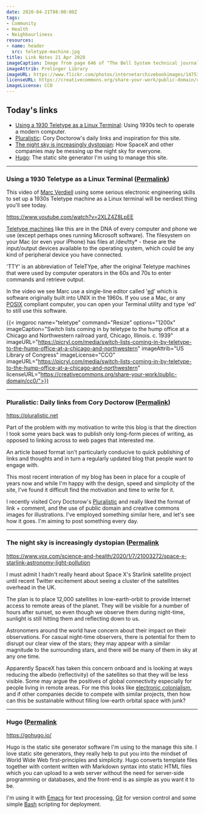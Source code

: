 ```yaml
---
date: 2020-04-21T08:00:00Z
tags:
- Community
- Health
- Neighbourliness
resources:
- name: header
  src: teletype-machine.jpg
title: Link Notes 21 Apr 2020
imageCaption: Image from page 646 of "The Bell System technical journal" (1922)
imageAttrib: Prelinger Library
imageURL: https://www.flickr.com/photos/internetarchivebookimages/14753014981/in/photolist-otF4ng-qsD9N3-x1cV5J-t4gwJa-soKVxE-t4iZtt-t4whsL-otHsP2-otVhD9-wKTAky-otJRqq-t49ZYJ-tiqg6w-xd74x7-ou6Gzq-t4hYZ4-otQb4q-rppea4-soVrFB-ou15u2-ouqKgt-t4bD4q-f9Z1kB-x2KCpW-wL1PKz-orPUjq-x44kpR-soJKNG-fbs3Jm-f8Di2D-x1cx7A-x1cqyL-tir5So-w6udGG-x1cNpu-wKT2bq-w6uYsN-x43bp8-t49P4Y-x2KPEb-w6tdgo-x1c7RG-xuad3t-x44FnM-w6toPC-x3vW5k-soWq1F-x41VKk-oy5LV8-odnTLx
licenseURL: https://creativecommons.org/share-your-work/public-domain/cc0/
imageLicense: CC0
---
```


## Today's links

* [Using a 1930 Teletype as a Linux Terminal](/blog/links/2020/04/21#using-a-1930-teletype-as-a-linux-terminal): Using 1930s tech to operate a modern computer.
* [Pluralistic](/blog/links/2020/04/21#pluralistic-daily-links-from-cory-doctorow): Cory Doctorow's daily links and inspiration for this site.
* [The night sky is increasingly dystopian](/blog/links/2020/04/21#the-night-sky-is-increasingly-dystopian): How SpaceX and other companies may be messing up the night sky for everyone.
* [Hugo](/blog/links/2020/04/21#hugo): The static site generator I'm using to manage this site.

<!--more-->

---

### Using a 1930 Teletype as a Linux Terminal ([Permalink](/blog/links/2020/04/21#using-a-1930-teletype-as-a-linux-terminal))

This video of [Marc Verdiell](https://www.curiousmarc.com/about) using some serious electronic engineering skills to set up a 1930s Teletype machine as a Linux terminal will be nerdiest thing you'll see today.

https://www.youtube.com/watch?v=2XLZ4Z8LpEE

[Teletype machines](https://en.wikipedia.org/wiki/Teleprinter) like this are in the DNA of every computer and phone we use (except perhaps ones running Microsoft software). The filesystem on your Mac (or even your iPhone) has files at /dev/tty* - these are the input/output devices available to the operating system, which could be any kind of peripheral device you have connected.

'TTY' is an abbreviation of TeleTYpe, after the original Teletype machines that were used by computer operators in the 60s and 70s to enter commands and retrieve output.

In the video we see Marc use a single-line editor called '[ed](https://en.wikipedia.org/wiki/Ed_(text_editor))' which is software originally built into UNIX in the 1960s. If you use a Mac, or any [POSIX](https://en.wikipedia.org/wiki/POSIX) compliant computer, you can open your Terminal utility and type 'ed' to still use this software.

{{< imgproc name="teletype"
    command="Resize"
    options="1200x"
    imageCaption="Switch lists coming in by teletype to the hump office at a Chicago and Northwestern railroad yard, Chicago, Illinois. c. 1939" imageURL="https://picryl.com/media/switch-lists-coming-in-by-teletype-to-the-hump-office-at-a-chicago-and-northwestern"
    imageAttrib="US Library of Congress"
    imageLicense="CCO"
    imageURL="https://picryl.com/media/switch-lists-coming-in-by-teletype-to-the-hump-office-at-a-chicago-and-northwestern"
    licenseURL="https://creativecommons.org/share-your-work/public-domain/cc0/">}}


---

### Pluralistic: Daily links from Cory Doctorow ([Permalink](/blog/links/2020/04/21#pluralistic-daily-links-from-cory-doctorow))

https://pluralistic.net

Part of the problem with my motivation to write this blog is that the direction I took some years back was to publish only long-form pieces of writing, as opposed to linking across to web pages that interested me.

An article based format isn't particularly conducive to quick publishing of links and thoughts and in turn a regularly updated blog that people want to engage with.

This most recent interation of my blog has been in place for a couple of years now and while I'm happy with the design, speed and simplicity of the site,  I've found it difficult find the motivation and time to write for it.

I recently visited Cory Doctorow's [Pluralistic](https://pluralistic.net) and really liked the format of link + comment, and the use of public domain and creative commons images for illustrations. I've employed something similar here, and let's see how it goes. I'm aiming to post something every day.

---

### The night sky is increasingly dystopian ([Permalink]((/blog/links/2020/04/21#the-night-sky-is-increasingly-dystopian))

https://www.vox.com/science-and-health/2020/1/7/21003272/space-x-starlink-astronomy-light-pollution

I must admit I hadn't really heard about Space X's Starlink satellite project until recent Twitter excitement about seeing a cluster of the satellites overhead in the UK.

The plan is to place 12,000 satellites in low-earth-orbit to provide Internet access to remote areas of the planet. They will be visible for a number of hours after sunset, so even though we observe them during night-time, sunlight is still hitting them and reflecting down to us.

Astronomers around the world have concern about their impact on their observations. For casual night-time observers, there is potential for them to disrupt our clear view of the stars; they may appear with a similar magnitude to the surrounding stars, and there will be many of them in sky at any one time.

Apparently SpaceX has taken this concern onboard and is looking at ways reducing the albedo (reflectivity) of the satellites so that they will be less visible. Some may argue the positives of global connectivity especially for people living in remote areas. For me this looks like [electronic colonialism](https://en.wikipedia.org/wiki/Electronic_colonialism), and if other companies decide to compete with similar projects, then how can this be sustainable without filling low-earth orbital space with junk?

---

### Hugo ([Permalink]((/blog/links/2020/04/21#hugo))

https://gohugo.io/

Hugo is the static site generator software I'm using to the manage this site. I love static site generators, they really help to put you into the mindset of World Wide Web first-principles and simplicity. Hugo converts template files together with content written with Markdown syntax into static HTML files which you can upload to a web server without the need for server-side programming or databases, and the front-end is as simple as you want it to be.

I'm using it with [Emacs](https://www.gnu.org/software/emacs/) for text processing, [Git](https://git-scm.com/) for version control and some simple [Bash](https://www.gnu.org/software/bash/) scripting for deployment.
